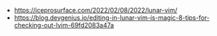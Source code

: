 - https://iceprosurface.com/2022/02/08/2022/lunar-vim/
- https://blog.devgenius.io/editing-in-lunar-vim-is-magic-8-tips-for-checking-out-lvim-69fd2083a47a
